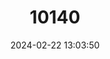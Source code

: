 ---
title: "10140"
category: "Hipposideros jonesi"
draft: false
date: 2024-02-22 13:03:50
languages:
  English: ["Jones's Roundleaf Bat", "Jones' Roundleaf Bat"]
  German: ["Jones’ Rundblattnase"]
  French: ["Phyllorhine de Jones"]
---